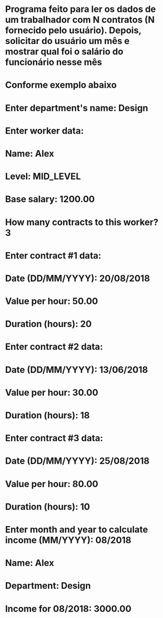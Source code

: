# Programa feito para ler os dados de um trabalhador com N contratos (N fornecido pelo usuário). Depois, solicitar do usuário um mês e mostrar qual foi o salário do funcionário nesse mês
#
# Conforme exemplo abaixo  
# Enter department's name: Design
# Enter worker data:
# Name: Alex
# Level: MID_LEVEL
# Base salary: 1200.00
# How many contracts to this worker? 3
# Enter contract #1 data:
# Date (DD/MM/YYYY): 20/08/2018
# Value per hour: 50.00
# Duration (hours): 20
# Enter contract #2 data:
# Date (DD/MM/YYYY): 13/06/2018
# Value per hour: 30.00
# Duration (hours): 18
# Enter contract #3 data:
# Date (DD/MM/YYYY): 25/08/2018
# Value per hour: 80.00
# Duration (hours): 10
# Enter month and year to calculate income (MM/YYYY): 08/2018
# Name: Alex
# Department: Design
# Income for 08/2018: 3000.00 
